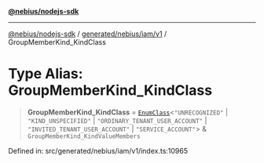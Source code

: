 [**@nebius/nodejs-sdk**](../../../../../README.md)

---

[@nebius/nodejs-sdk](../../../../../README.md) / [generated/nebius/iam/v1](../README.md) / GroupMemberKind_KindClass

# Type Alias: GroupMemberKind_KindClass

> **GroupMemberKind_KindClass** = [`EnumClass`](../../../../../runtime/protos/enum/type-aliases/EnumClass.md)\<`"UNRECOGNIZED"` \| `"KIND_UNSPECIFIED"` \| `"ORDINARY_TENANT_USER_ACCOUNT"` \| `"INVITED_TENANT_USER_ACCOUNT"` \| `"SERVICE_ACCOUNT"`\> & `GroupMemberKind_KindValueMembers`

Defined in: src/generated/nebius/iam/v1/index.ts:10965
